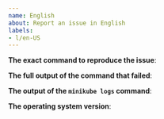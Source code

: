 ```yaml
---
name: English
about: Report an issue in English
labels:
- l/en-US
---
```

<!-- Please use this template while reporting an issue, providing as much information as possible. Failure to do so may result in a delayed response. Thank you! -->

**The exact command to reproduce the issue**:

**The full output of the command that failed**:

**The output of the `minikube logs` command**:

**The operating system version**:
